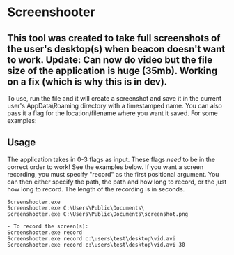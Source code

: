 # Screenshooter

## This tool was created to take full screenshots of the user's desktop(s) when beacon doesn't want to work. Update: Can now do video but the file size of the application is huge (35mb). Working on a fix (which is why this is in dev).

To use, run the file and it will create a screenshot and save it in the current user's AppData\Roaming directory with a timestamped name. You can also pass it a flag for the location/filename where you want it saved. For some examples:

## Usage

The application takes in 0-3 flags as input. These flags *need* to be in the correct order to work! See the examples below. If you want a screen recording, you must specify "record" as the first positional argument. You can then either specify the path, the path and how long to record, or the just how long to record. The length of the recording is in seconds.

```
Screenshooter.exe
Screenshooter.exe C:\Users\Public\Documents\
Screenshooter.exe C:\Users\Public\Documents\screenshot.png

- To record the screen(s):
Screenshooter.exe record
Screenshooter.exe record c:\users\test\desktop\vid.avi
Screenshooter.exe record c:\users\test\desktop\vid.avi 30
```